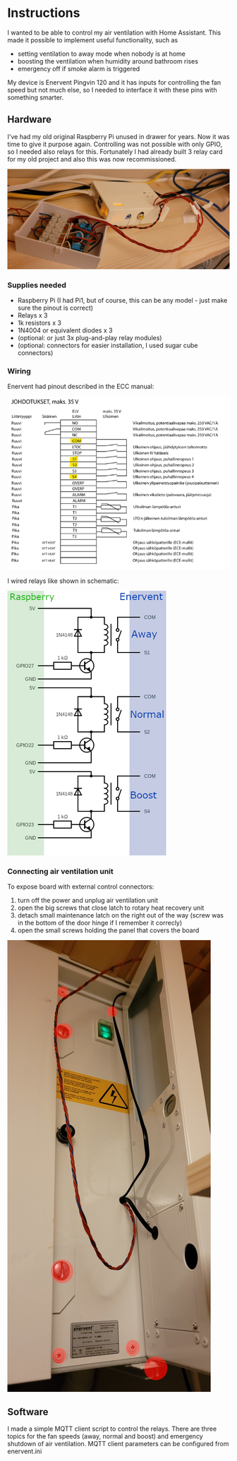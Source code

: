 # Instructions
I wanted to be able to control my air ventilation with Home Assistant.
This made it possible to implement useful functionality, such as 
- setting ventilation to away mode when nobody is at home
- boosting the ventilation when humidity around bathroom rises
- emergency off if smoke alarm is triggered

My device is Enervent Pingvin 120 and it has inputs for controlling the fan speed but not much else, so I needed to interface it with these pins with something smarter. 

## Hardware
I've had my old original Raspberry Pi unused in drawer for years. Now it was time to give it purpose again.
Controlling was not possible with only GPIO, so I needed also relays for this. Fortunately I had already built 3 relay card for my old project and also this was now recommissioned.

![RPi and relays](https://github.com/Jarauvi/enervent-pingvin-120-relay-control/blob/main/images/rpi_and_relays.jpg)

### Supplies needed
- Raspberry Pi (I had Pi1, but of course, this can be any model - just make sure the pinout is correct)
- Relays x 3
- 1k resistors x 3
- 1N4004 or equivalent diodes x 3
- (optional: or just 3x plug-and-play relay modules)
- (optional: connectors for easier installation, I used sugar cube connectors)

### Wiring
Enervent had pinout described in the ECC manual:

![Enervent pins](https://github.com/Jarauvi/enervent-pingvin-120-relay-control/blob/main/images/enervent_wiring.png)

I wired relays like shown in schematic:

![Wiring Raspberry and Pingvin](https://github.com/Jarauvi/enervent-pingvin-120-relay-control/blob/main/images/circuit.png)

### Connecting air ventilation unit
To expose board with external control connectors:
1. turn off the power and unplug air ventilation unit
2. open the big screws that close latch to rotary heat recovery unit
3. detach small maintenance latch on the right out of the way (screw was in the bottom of the door hinge if I remember it correcly)
4. open the small screws holding the panel that covers the board

![Opening air ventilation unit](https://github.com/Jarauvi/enervent-pingvin-120-relay-control/blob/main/images/opening_pingvin.png)

## Software
I made a simple MQTT client script to control the relays.
There are three topics for the fan speeds (away, normal and boost) and emergency shutdown of air ventilation.
MQTT client parameters can be configured from enervent.ini
